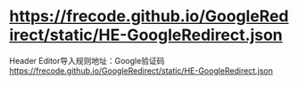 # https://frecode.github.io/GoogleRedirect/static/HE-GoogleRedirect.json
Header Editor导入规则地址：Google验证码
https://frecode.github.io/GoogleRedirect/static/HE-GoogleRedirect.json
